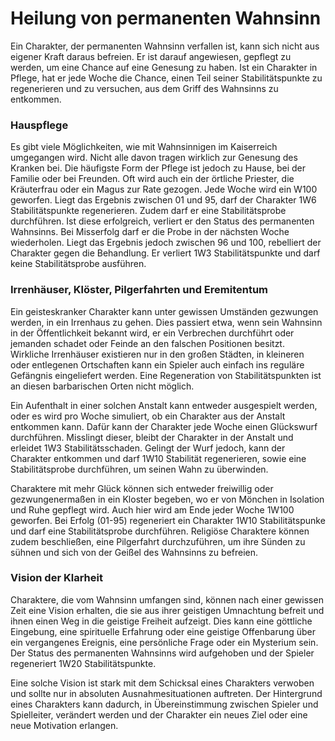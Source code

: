 # Heilung von permanenten Wahnsinn
Ein Charakter, der permanenten Wahnsinn verfallen ist, kann sich nicht aus eigener Kraft daraus befreien. Er ist darauf angewiesen, gepflegt zu werden, um eine Chance auf eine Genesung zu haben. Ist ein Charakter in Pflege, hat er jede Woche die Chance, einen Teil seiner Stabilitätspunkte zu regenerieren und zu versuchen, aus dem Griff des Wahnsinns zu entkommen.
 
### Hauspflege
 
Es gibt viele Möglichkeiten, wie mit Wahnsinnigen im Kaiserreich umgegangen wird. Nicht alle davon tragen wirklich zur Genesung des Kranken bei. Die häufigste Form der Pflege ist jedoch zu Hause, bei der Familie oder bei Freunden. Oft wird auch ein der örtliche Priester, die Kräuterfrau oder ein Magus zur Rate gezogen. Jede Woche wird ein W100 geworfen. Liegt das Ergebnis zwischen 01 und 95, darf der Charakter 1W6 Stabilitätspunkte regenerieren. Zudem darf er eine Stabilitätsprobe durchführen. Ist diese erfolgreich, verliert er den Status des permanenten Wahnsinns. Bei Misserfolg darf er die Probe in der nächsten Woche wiederholen. Liegt das Ergebnis jedoch zwischen 96 und 100, rebelliert der Charakter gegen die Behandlung. Er verliert 1W3 Stabilitätspunkte und darf keine Stabilitätsprobe ausführen.
 
### Irrenhäuser, Klöster, Pilgerfahrten und Eremitentum
 
Ein geisteskranker Charakter kann unter gewissen Umständen gezwungen werden, in ein Irrenhaus zu gehen. Dies passiert etwa, wenn sein Wahnsinn in der Öffentlichkeit bekannt wird, er ein Verbrechen durchführt oder jemanden schadet oder Feinde an den falschen Positionen besitzt. Wirkliche Irrenhäuser existieren nur in den großen Städten, in kleineren oder entlegenen Ortschaften kann ein Spieler auch einfach ins reguläre Gefängnis eingeliefert werden. Eine Regeneration von Stabilitätspunkten ist an diesen barbarischen Orten nicht möglich. 
 
Ein Aufenthalt in einer solchen Anstalt kann entweder ausgespielt werden, oder es wird pro Woche simuliert, ob ein Charakter aus der Anstalt entkommen kann. Dafür kann der Charakter jede Woche einen Glückswurf durchführen. Misslingt dieser, bleibt der Charakter in der Anstalt und erleidet 1W3 Stabilitätsschaden. Gelingt der Wurf jedoch, kann der Charakter entkommen und darf 1W10 Stabilität regenerieren, sowie eine Stabilitätsprobe durchführen, um seinen Wahn zu überwinden.
 
Charaktere mit mehr Glück können sich entweder freiwillig oder gezwungenermaßen in ein Kloster begeben, wo er von Mönchen in Isolation und Ruhe gepflegt wird. Auch hier wird am Ende jeder Woche 1W100 geworfen. Bei Erfolg (01-95) regeneriert ein Charakter 1W10 Stabilitätspunke und darf eine Stabilitätsprobe durchführen. Religiöse Charaktere können zudem beschließen, eine Pilgerfahrt durchzuführen, um ihre Sünden zu sühnen und sich von der Geißel des Wahnsinns zu befreien.
 
### Vision der Klarheit
 
Charaktere, die vom Wahnsinn umfangen sind, können nach einer gewissen Zeit eine Vision erhalten, die sie aus ihrer geistigen Umnachtung befreit und ihnen einen Weg in die geistige Freiheit aufzeigt. Dies kann eine göttliche Eingebung, eine spirituelle Erfahrung oder eine geistige Offenbarung über ein vergangenes Ereignis, eine persönliche Frage oder ein Mysterium sein. Der Status des permanenten Wahnsinns wird aufgehoben und der Spieler regeneriert 1W20 Stabilitätspunkte. 
 
Eine solche Vision ist stark mit dem Schicksal eines Charakters verwoben und sollte nur in absoluten Ausnahmesituationen auftreten. Der Hintergrund eines Charakters kann dadurch, in Übereinstimmung zwischen Spieler und Spielleiter, verändert werden und der Charakter ein neues Ziel oder eine neue Motivation erlangen.
